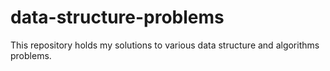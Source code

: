 # data-structure-problems
This repository holds my solutions to various data structure and algorithms problems.
